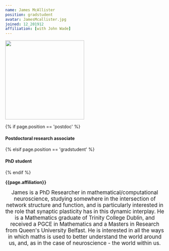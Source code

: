 ```yaml
---
name: James McAllister
position: gradstudent
avatar: JamesMcallister.jpg
joined: 12_201912
affiliation: [with John Wade]
---
```


<img width="250" src="{{site.baseurl}}/images/people/{{page.avatar}}" data-action="zoom">

 {% if page.position == 'postdoc' %}
<h4>Postdoctoral research associate</h4>
 {% elsif page.position == 'gradstudent' %}
<h4>PhD student</h4>
 {% endif %}

<b>{{page.affiliation}}</b>

<header class="masthead text-justify" style="font-size:120%">
James is a PhD Researcher in mathematical/computational neuroscience, studying somewhere in the intersection of network structure and function, and is particularly interested in the role that synaptic plasticity has in this dynamic interplay. He is a Mathematics graduate of Trinity College Dublin, and received a PGCE in Mathematics and a Masters in Research from Queen's University Belfast. He is interested in all the ways in which maths is used to better understand the world around us, and, as in the case of neuroscience - the world within us.

</header>
